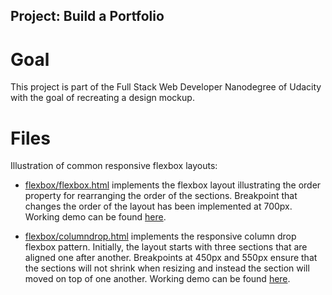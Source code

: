 ## Project: Build a Portfolio
# Goal
This project is part of the Full Stack Web Developer Nanodegree of Udacity with the goal
of recreating a design mockup.

# Files
Illustration of common responsive flexbox layouts:
* [flexbox/flexbox.html](./flexbox/flexbox.html) implements the flexbox layout illustrating the order property for rearranging the order of the sections.
Breakpoint that changes the order of the layout has been implemented at 700px. Working demo can be found
<a href="http://htmlpreview.github.io/?https://github.com/riasc/build-a-portfolio/blob/master/flexbox/flexbox.html" target="_blank">here</a>.

* [flexbox/columndrop.html](./patterns/columndrop.html) implements the responsive
column drop flexbox pattern. Initially, the layout starts with three sections that are aligned one after another. Breakpoints at 450px and 550px ensure that the sections will not shrink when resizing and instead the section will moved on top of one another.
Working demo can be found
<a href="http://htmlpreview.github.io/?https://github.com/riasc/build-a-portfolio/blob/master/flexbox/columndrop.html" target="_blank">here</a>.